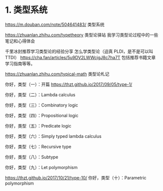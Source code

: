 


# 1. 类型系统



https://m.douban.com/note/504641483/
类型系统


https://zhuanlan.zhihu.com/typetheory
类型论驿站
我学习类型论过程中的一些笔记和心得体会

千里冰封推荐学习类型论的经验分享
怎么学类型论（迫真 PLDI，是不是可以叫 TTDI）
https://cha.fan/articles/5u9DV2LWWcjgJ8c7ha7T 包括推荐书籍文章学习指南等等。




https://zhuanlan.zhihu.com/typical-math 类型论札记



 
你好，类型（一）：开篇 https://thzt.github.io/2017/09/05/type-1/

你好，类型（二）：Lambda calculus

你好，类型（三）：Combinatory logic

你好，类型（四）：Propositional logic

你好，类型（五）：Predicate logic

你好，类型（六）：Simply typed lambda calculus

你好，类型（七）：Recursive type

你好，类型（八）：Subtype

你好，类型（九）：Let polymorphism 

https://thzt.github.io/2017/10/21/type-10/ 你好，类型（十）：Parametric polymorphism








